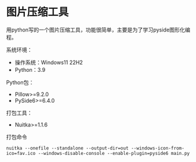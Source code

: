 # 图片压缩工具

用python写的一个图片压缩工具，功能很简单，主要是为了学习pyside图形化编程。

系统环境：
- 操作系统：Windows11 22H2
- Python：3.9

Python包：
- Pillow>=9.2.0
- PySide6>=6.4.0

打包工具：
- Nuitka>=1.1.6

打包命令
```commandline
nuitka --onefile --standalone --output-dir=out --windows-icon-from-ico=fav.ico --windows-disable-console --enable-plugin=pyside6 main.py
```


